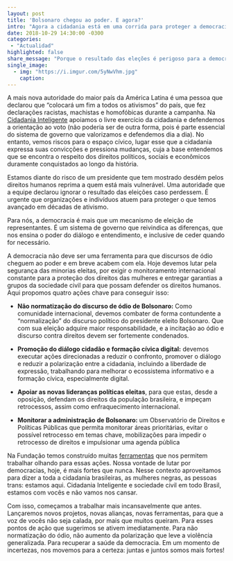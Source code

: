 ```yaml
---
layout: post
title: 'Bolsonaro chegou ao poder. E agora?'
intro: "Agora a cidadania está em uma corrida para proteger a democracia."
date: 2018-10-29 14:30:00 -0300
categories:
 - "Actualidad"
highlighted: false
share_message: "Porque o resultado das eleções é perigoso para a democracia? Veja aqui em @cidadania"
single_image:
  - img: "https://i.imgur.com/5yNwVhm.jpg"
    caption:
---
```

A mais nova autoridade do maior país da América Latina é uma pessoa que declarou que “colocará um fim a todos os ativismos” do país, que fez declarações racistas, machistas e homofóbicas durante a campanha. Na [Cidadania Inteligente](https://ciudadanointeligente.org/) apoiamos o livre exercício da cidadania e defendemos a orientação ao voto (não poderia ser de outra forma, pois é parte essencial do sistema de governo que valorizamos e defendemos dia a dia). No entanto, vemos riscos para o espaço cívico, lugar esse que a cidadania expressa suas convicções e pressiona mudanças, cuja a base entendemos que se encontra o respeito dos direitos políticos, sociais e econômicos duramente conquistados ao longo da história.

Estamos diante do risco de um presidente que tem mostrado desdém pelos direitos humanos reprima a quem está mais vulnerável. Uma autoridade que a equipe declarou ignorar o resultado das eleições caso perdessem. É urgente que  organizações e indivíduos  atuem para proteger o que temos avançado em décadas de ativismo.

Para nós, a democracia é mais que um mecanismo de eleição de representantes. É um sistema de governo que reivindica as diferenças, que nos ensina o poder do diálogo e entendimento, e inclusive de ceder quando for necessário. 

A democracia não deve ser uma ferramenta para que discursos de ódio cheguem ao poder e em breve acabem com ela. Hoje devemos lutar pela segurança das minorias eleitas, por exigir o monitoramento internacional constante para a proteção dos direitos das mulheres e entregar garantias a grupos da sociedade civil para que possam defender os direitos humanos. Aqui propomos quatro ações chave para conseguir isso:

* **Não normatização do discurso de ódio de Bolsonaro:** Como comunidade internacional, devemos combater de forma contundente a “normalização” do discurso político do presidente eleito Bolsonaro. Que com sua eleição adquire maior responsabilidade, e a incitação ao ódio e discurso contra direitos devem ser fortemente condenados.

* **Promoção do diálogo cidadão e formação cívica digital:** devemos executar ações direcionadas a reduzir o confronto, promover o diálogo e reduzir a polarização entre a cidadania, incluindo a liberdade de expressão, trabalhando para melhorar o ecossistema informativo e a formação cívica, especialmente digital. 

* **Apoiar as novas lideranças políticas eleitas**, para que estas, desde a oposição, defendam os direitos da população brasileira, e impeçam retrocessos, assim como enfraquecimento internacional. 

* **Monitorar a administração de Bolsonaro:** um Observatório de Direitos e Políticas Públicas que permita monitorar áreas prioritárias, evitar o possível retrocesso em temas chave, mobilizações para impedir o retrocesso de direitos e impulsionar uma agenda pública 

Na Fundação temos construído muitas [ferramentas](https://herramientas.ciudadanointeligente.org/) que nos permitem trabalhar olhando para essas ações. Nossa vontade de lutar por democracias, hoje, é mais fortes que nunca. Nesse contexto aproveitamos para dizer a toda a cidadania brasileiras, as mulheres negras, as pessoas trans: estamos aqui. Cidadania Inteligente e sociedade civil em todo Brasil, estamos com vocês e não vamos nos cansar.

Com isso, começamos a trabalhar mais incansavelmente que antes. Lançaremos novos projetos, novas alianças, novas ferramentas, para que a voz de vocês não seja calada, por mais que muitos queiram. Para esses pontos de ação que sugerimos se ativem imediatamente. Para não normatização do ódio, não aumento da polarização que leve a violência generalizada. Para recuperar a saúde da democracia. Em um momento de incertezas, nos movemos para a certeza: juntas e juntos somos mais fortes!
